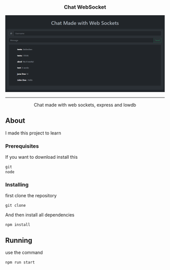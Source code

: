 <h3 align="center">Chat WebSocket</h3>

  <a href="" rel="noopener">

 <img src="./doc/Messages.png" alt="Project logo"></a>


---

<p align="center"> Chat made with web sockets, express and lowdb
    <br> 
</p>



## About <a name = "about"></a>

I made this project to learn
### Prerequisites

If you want to download install this 

```shell
git
node
```

### Installing

first clone the repository

```shell
git clone 
```

And then install all dependencies

```shell
npm install
```


## Running 

use the command
```shell
npm run start
```

